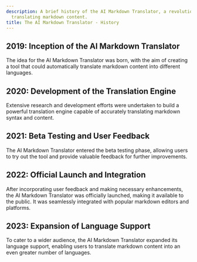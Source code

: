 ```yaml
---
description: A brief history of the AI Markdown Translator, a revolutionary tool for
  translating markdown content.
title: The AI Markdown Translator - History
---
```


## 2019: Inception of the AI Markdown Translator
The idea for the AI Markdown Translator was born, with the aim of creating a tool that could automatically translate markdown content into different languages.

## 2020: Development of the Translation Engine
Extensive research and development efforts were undertaken to build a powerful translation engine capable of accurately translating markdown syntax and content.

## 2021: Beta Testing and User Feedback
The AI Markdown Translator entered the beta testing phase, allowing users to try out the tool and provide valuable feedback for further improvements.

## 2022: Official Launch and Integration
After incorporating user feedback and making necessary enhancements, the AI Markdown Translator was officially launched, making it available to the public. It was seamlessly integrated with popular markdown editors and platforms.

## 2023: Expansion of Language Support
To cater to a wider audience, the AI Markdown Translator expanded its language support, enabling users to translate markdown content into an even greater number of languages.

<!-- Additional milestones can be added here if needed -->